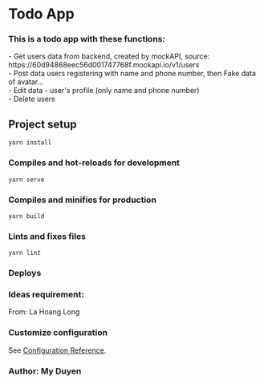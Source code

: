 # Todo App

<h3>This is a todo app with these functions:</h3>
- Get users data from backend, created by mockAPI, source: https://60d94868eec56d001747768f.mockapi.io/v1/users <br>
- Post data users registering with name and phone number, then Fake data of avatar...<br>
- Edit data - user's profile (only name and phone number)<br>
- Delete users<br>

## Project setup
```
yarn install
```

### Compiles and hot-reloads for development
```
yarn serve
```

### Compiles and minifies for production
```
yarn build
```

### Lints and fixes files
```
yarn lint
```
### Deploys
<!-- https://zealous-lalande-1cab85.netlify.app/-->

### Ideas requirement:
From: La Hoang Long


### Customize configuration
See [Configuration Reference](https://cli.vuejs.org/config/).

### Author: My Duyen
